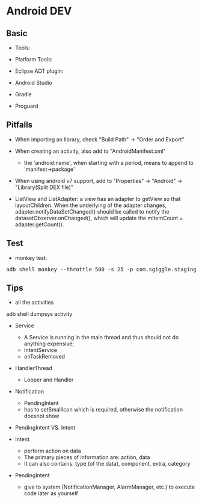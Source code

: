 # Android DEV

## Basic

* Tools:

* Platform Tools:

* Eclipse ADT plugin:

* Android Studio

* Gradle

* Proguard

## Pitfalls

* When importing an library, check "Build Path" -> "Order and Export"

* When creating an activity, also add to "AndroidManifest.xml"
  - the 'android:name', when starting with a period, means to append to 'manifest->package'

* When using android v7 support, add to "Properties" -> "Android" -> "Library(Split DEX file)"

* ListView and ListAdapter: a view has an adapter to getView so that layoutChildren. When
the underlying of the adapter changes, adapter.notifyDataSetChanged() should be called to
notify the datasetObserver.onChanged(), which will update the mItemCount = adapter.getCount().

## Test

* monkey test:

<pre>
adb shell monkey --throttle 500 -s 25 -p com.sgiggle.staging --ignore-crashes --ignore-timeouts --ignore-native-crashes --ignore-security-exceptions --pct-anyevent 5 --pct-syskeys 0 -v -v 150000 >monkey.log 2>&1
</pre>

## Tips

* all the activities

adb shell dumpsys activity

* Service

	- A Service is running in the main thread and thus should not do anything expensive;
	- IntentService 
	- onTaskRemoved

* HandlerThread

	- Looper and Handler

* Notification 

	- PendingIntent
	- has to setSmallIcon which is required, otherwise the notification doesnot show

* PendingIntent VS. Intent

 - Intent

	- perform action on data
	- The primary pieces of information are: action, data
	- It can also contains: type (of the data), component, extra, category

 - PendingIntent

	- give to system (NotificationManager, AlarmManager, etc.) to execute code later as yourself
